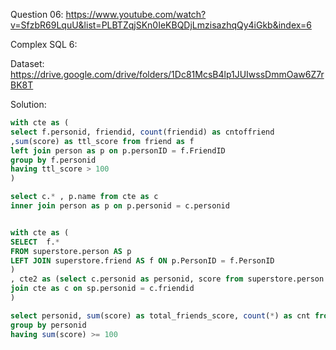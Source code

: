 Question 06:
https://www.youtube.com/watch?v=SfzbR69LquU&list=PLBTZqjSKn0IeKBQDjLmzisazhqQy4iGkb&index=6




Complex SQL 6:

Dataset: https://drive.google.com/drive/folders/1Dc81McsB4lp1JUIwssDmmOaw6Z7rBK8T

Solution: 
```sql
with cte as (
select f.personid, friendid, count(friendid) as cntoffriend
,sum(score) as ttl_score from friend as f
left join person as p on p.personID = f.FriendID
group by f.personid
having ttl_score > 100
)

select c.* , p.name from cte as c
inner join person as p on p.personid = c.personid
```

```sql

with cte as ( 
SELECT  f.*
FROM superstore.person AS p
LEFT JOIN superstore.friend AS f ON p.PersonID = f.PersonID
)
, cte2 as (select c.personid as personid, score from superstore.person as sp
join cte as c on sp.personid = c.friendid
)

select personid, sum(score) as total_friends_score, count(*) as cnt from cte2 
group by personid
having sum(score) >= 100
```